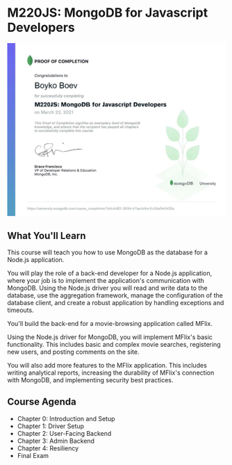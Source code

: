 # M220JS: MongoDB for Javascript Developers

![M220JS: MongoDB for Javascript Developers](https://github.com/BoykoPetevBoev/MongoDB-for-Javascript-Developers/blob/main/M220JS_proof_of_completion.jpg)

## What You'll Learn

This course will teach you how to use MongoDB as the database for a Node.js application.

You will play the role of a back-end developer for a Node.js application, where your job is to implement the application's communication with MongoDB. Using the Node.js driver you will read and write data to the database, use the aggregation framework, manage the configuration of the database client, and create a robust application by handling exceptions and timeouts.

You'll build the back-end for a movie-browsing application called MFlix.

Using the Node.js driver for MongoDB, you will implement MFlix's basic functionality. This includes basic and complex movie searches, registering new users, and posting comments on the site.

You will also add more features to the MFlix application. This includes writing analytical reports, increasing the durability of MFlix's connection with MongoDB, and implementing security best practices.

## Course Agenda

* Chapter 0: Introduction and Setup
* Chapter 1: Driver Setup
* Chapter 2: User-Facing Backend
* Chapter 3: Admin Backend
* Chapter 4: Resiliency
* Final Exam

